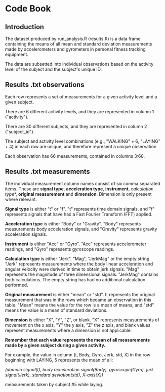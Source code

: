 # Code Book

## Introduction

The dataset produced by run_analysis.R (results.R) is a data frame containing the means of all mean and standard deviation measurements made by accelerometers and gyrometers in personal fitness tracking equipment.

The data are subsetted into individual observations based on the activity level of the subject and the subject's unique ID. 

## Results .txt observations

Each row represents a set of measurements for a given activity level and a given subject.

There are 6 different activity levels, and they are represented in column 1 ("activity").

There are 30 different subjects, and they are represented in column 2 ("subject_id").

The subject and activity level combinations (e.g., "WALKING" + 6, "LAYING" + 4) in each row are unique, and therefore represent a unique observation.

Each observation has 66 measurements, contained in columns 3:68.

## Results .txt measurements

The individual measurement column names consist of six comma separated items. These are **signal type**, **acceleration type**, **instrument**, *calculation type**, **original measurement** and **dimension**. Dimension is only present where relevant.

**Signal type** is either "t" or "f". "t" represents time domain signals, and "f" represents signals that have had a Fast Fourier Transform (FFT) applied.

**Acceleration type** is either "Body" or "Gravity". "Body" represents measurements body acceleration signals, and "Gravity" represents gravity acceleration signals.

**Instrument** is either "Acc" or "Gyro". "Acc" represents accelerometer readings, and "Gyro" represents gyroscope readings.

**Calculation type** is either "Jerk", "Mag", "JerkMag" or the empty string. "Jerk" represents measurements where the body linear acceleration and angular velocity were derived in time to obtain jerk signals. "Mag" represents the magnitude of three dimensional signals. "JerkMag" contains both calculations. The empty string has had no additional calculation performed.

**Original measurement** is either "mean" or "std". It represents the original measurement that was in the rows which became an observation in this table. "Mean" means the value for the row is a mean of means, and "std" means the value is a mean of standard deviations.

**Dimension** is either "X", "Y", "Z", or blank. "X" represents measurements of movement on the x axis, "Y" the y axis, "Z" the z axis, and blank values represent measurements where a dimension is not applicable.

**Remember that each value represents the mean of all measurements made by a given subject during a given activity.**

For example, the value in column (t, Body, Gyro, Jerk, std, X) in the row beginning with LAYING, 5 represents the mean of all:

*(domain signal(t), body acceleration signal(Body), gyroscope(Gyro), jerk signal(Jerk), standard deviation(std), X-axis(X))* 

measurements taken by subject #5 while laying.
